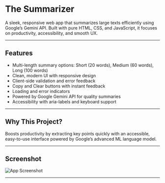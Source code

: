 # The Summarizer

A sleek, responsive web app that summarizes large texts efficiently using Google’s Gemini API. Built with pure HTML, CSS, and JavaScript, it focuses on productivity, accessibility, and smooth UX.

---

## Features

- Multi-length summary options: Short (20 words), Medium (60 words), Long (100 words)  
- Clean, modern UI with responsive design  
- Client-side validation and error feedback  
- Copy and Clear buttons with instant feedback  
- Loading and error indicators  
- Powered by Google Gemini API for quality summaries  
- Accessibility with aria-labels and keyboard support  

---

## Why This Project?

Boosts productivity by extracting key points quickly with an accessible, easy-to-use interface powered by Google’s advanced ML language model.

---

## Screenshot

![App Screenshot](https://github.com/user-attachments/assets/d226416f-be37-4141-a712-28bb8ac62308)

---
